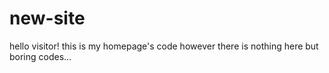 # new-site
hello visitor!
this is my homepage's code
however there is nothing here but boring codes…
